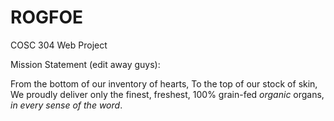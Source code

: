 # ROGFOE
COSC 304 Web Project

Mission Statement (edit away guys):

From the bottom of our inventory of hearts,
To the top of our stock of skin,
We proudly deliver only the finest, freshest, 100% grain-fed 
<em>organic</em> organs, <em>in every sense of the word</em>.
